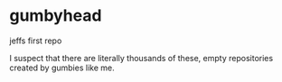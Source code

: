 # gumbyhead
jeffs first repo

I suspect that there are literally thousands of these, empty repositories created by gumbies like me.
